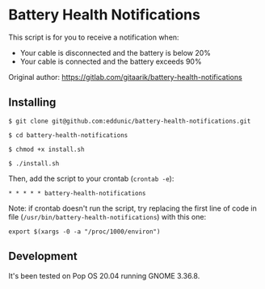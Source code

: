 # Battery Health Notifications 

This script is for you to receive a notification when:

- Your cable is disconnected and the battery is below 20%
- Your cable is connected and the battery exceeds 90%

Original author: https://gitlab.com/gitaarik/battery-health-notifications

## Installing 

	$ git clone git@github.com:eddunic/battery-health-notifications.git
	
	$ cd battery-health-notifications
	
	$ chmod +x install.sh
	
	$ ./install.sh
	
Then, add the script to your crontab (`crontab -e`):

	* * * * * battery-health-notifications 

Note: if crontab doesn't run the script, try replacing the first line of code in file (`/usr/bin/battery-health-notifications`) with this one: 
	
	export $(xargs -0 -a "/proc/1000/environ")
	
## Development
	
It's been tested on Pop OS 20.04 running GNOME 3.36.8.
